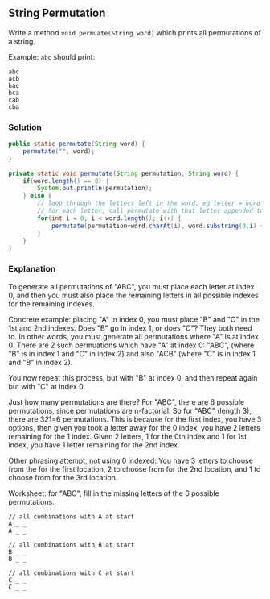 ## String Permutation

Write a method `void permuate(String word)` which prints all permutations of a string.

Example: `abc` should print:
```
abc
acb
bac
bca
cab
cba
```

### Solution

```java
public static permutate(String word) {
    permutate("", word);
}

private static void permutate(String permutation, String word) {
    if(word.length() == 0) {
        System.out.println(permutation);
    } else {
        // loop through the letters left in the word, eg letter = word.charAt(i)
        // for each letter, call permutate with that letter appended to the permutation and removed from the word 
        for(int i = 0; i < word.length(); i++) {
            permutate(permutation+word.charAt(i), word.substring(0,i) + word.substring(i+1));
        }
    }
}
```

### Explanation

To generate all permutations of "ABC", you must place each letter at index 0, and then you must also place the remaining letters in all possible indexes for the remaining indexes.

Concrete example: placing "A" in index 0, you must place "B" and "C" in the 1st and 2nd indexes. Does "B" go in index 1, or does "C"? They both need to. In other words, you must generate all permutations where "A" is at index 0. There are 2 such permuations which have "A" at index 0: "ABC", (where "B" is in index 1 and "C" in index 2) and also "ACB" (where "C" is in index 1 and "B" in index 2). 

You now repeat this process, but with "B" at index 0, and then repeat again but with "C" at index 0.

Just how many permutations are there? For "ABC", there are 6 possible permutations, since permutations are n-factorial. So for "ABC" (length 3), there are 3*2*1=6 permutations. This is because for the first index, you have 3 options, then given you took a letter away for the 0 index, you have 2 letters remaining for the 1 index. Given 2 letters, 1 for the 0th index and 1 for 1st index, you have 1 letter remaining for the 2nd index. 

Other phrasing attempt, not using 0 indexed: You have 3 letters to choose from the for the first location, 2 to choose from for the 2nd location, and 1 to choose from for the 3rd location.

Worksheet: for "ABC", fill in the missing letters of the 6 possible permutations. 
```
// all combinations with A at start
A _ _
A _ _

// all combinations with B at start
B _ _
B _ _

// all combinations with C at start
C _ _
C _ _
```